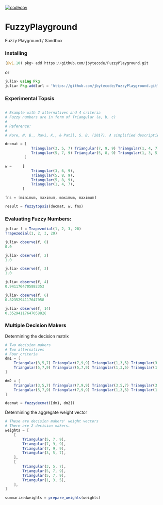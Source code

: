 [![codecov](https://codecov.io/gh/jbytecode/FuzzyPlayground/graph/badge.svg?token=HXKTKKOTI6)](https://codecov.io/gh/jbytecode/FuzzyPlayground)

# FuzzyPlayground
Fuzzy Playground / Sandbox

### Installing 

```julia
(@v1.10) pkg> add https://github.com/jbytecode/FuzzyPlayground.git
```

or 

```julia
julia> using Pkg
julia> Pkg.add(url = "https://github.com/jbytecode/FuzzyPlayground.git")
```


### Experimental Topsis

```julia

# Example with 2 alternatives and 4 criteria
# Fuzzy numbers are in form of Triangular (a, b, c)
# 
# Reference:
# 
# Kore, N. B., Ravi, K., & Patil, S. B. (2017). A simplified description of fuzzy TOPSIS method for multi criteria decision making. International Research Journal of Engineering and Technology (IRJET), 4(5), 2047-2050.

decmat = [
            Triangular(3, 5, 7) Triangular(7, 9, 9) Triangular(1, 4, 7) Triangular(3, 5, 7)
            Triangular(5, 7, 9) Triangular(5, 8, 9) Triangular(1, 3, 5) Triangular(1, 3, 5)
         ]

w =     [
            Triangular(3, 6, 9),
            Triangular(5, 8, 9),
            Triangular(5, 8, 9),
            Triangular(1, 4, 7),
        ]

fns = [minimum, maximum, maximum, maximum]

result = fuzzytopsis(decmat, w, fns)
```


### Evaluating Fuzzy Numbers:

```julia
julia> f = Trapezodial(1, 2, 3, 20)
Trapezodial(1, 2, 3, 20)

julia> observe(f, 0)
0.0

julia> observe(f, 2)
1.0

julia> observe(f, 3)
1.0

julia> observe(f, 4)
0.9411764705882353

julia> observe(f, 6)
0.8235294117647058

julia> observe(f, 14)
0.35294117647058826
```

### Multiple Decision Makers 

Determining the decision matrix

```julia
# Two decision makers
# Two alternatives 
# Four criteria
dm1 = [
    Triangular(3,5,7) Triangular(7,9,9) Triangular(1,3,5) Triangular(3,5,7);
    Triangular(5,7,9) Triangular(5,7,9) Triangular(1,3,5) Triangular(1,3,5)
]

dm2 = [
    Triangular(3,5,7) Triangular(7,9,9) Triangular(3,5,7) Triangular(3,5,7);
    Triangular(5,7,9) Triangular(7,9,9) Triangular(1,3,5) Triangular(1,3,5)
]

decmat = fuzzydecmat([dm1, dm2])
```

Determining the aggregate weight vector


```julia
# These are decision makers' weight vectors
# There are 2 decision makers.
weights = [
    [
        Triangular(5, 7, 9),
        Triangular(7, 9, 9),
        Triangular(7, 9, 9),
        Triangular(3, 5, 7),
    ],
    [
        Triangular(3, 5, 7),
        Triangular(5, 7, 9),
        Triangular(5, 7, 9),
        Triangular(1, 3, 5),
    ],
]

summarizedweights = prepare_weights(weights)
```

